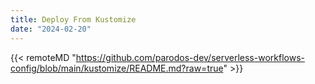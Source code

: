 ```yaml
---
title: Deploy From Kustomize
date: "2024-02-20"
---
```


{{< remoteMD "https://github.com/parodos-dev/serverless-workflows-config/blob/main/kustomize/README.md?raw=true" >}}
